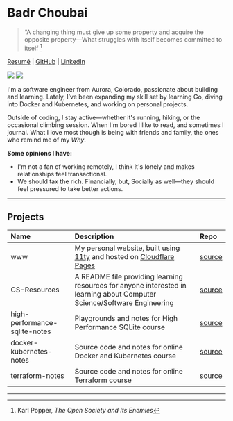 # Badr Choubai

> “A changing thing must give up some property and acquire the opposite property—What struggles with itself becomes committed to itself [^1]

[Resumé](https://www.badrchoubai.dev/resume.pdf) |
[GitHub](https://www.github.com/BadrChoubai) |
[LinkedIn](https://www.linkedin.com/in/BadrChoubai)

[![](https://badgers.space/badge/Laptop/Framework%20Laptop%2013/orange)](https://frame.work/)
![](https://badgers.space/badge/Shoes/Brooks%20Adrenaline%20GTS-23/cyan)

I'm a software engineer from Aurora, Colorado, passionate about building and learning. Lately, I’ve been expanding my skill set by learning Go, diving into Docker and Kubernetes, and working on personal projects.

Outside of coding, I stay active—whether it's running, hiking, or the occasional climbing session. When I'm bored I like to read, and sometimes I journal. What I love most though is being with friends and family, the ones who remind me of my _Why_.

**Some opinions I have:**

- I'm not a fan of working remotely, I think it's lonely and makes relationships feel transactional.
- We should tax the rich. Financially, but, Socially as well—they should feel pressured to take better actions.

---

## Projects

| Name                          | Description                                                                                                               | Repo                                                                   |
| :---------------------------- | :------------------------------------------------------------------------------------------------------------------------ | :--------------------------------------------------------------------- |
| www                           | My personal website, built using [11ty](https://11ty.dev) and hosted on [Cloudflare Pages](https://pages.cloudflare.com/) | [source](https://www.github.com/BadrChoubai/www)                       |
| CS-Resources                  | A README file providing learning resources for anyone interested in learning about Computer Science/Software Engineering  | [source](https://www.github.com/BadrChoubai/CS-Resources)              |
| high-performance-sqlite-notes | Playgrounds and notes for High Performance SQLite course                                                                  | [source](https://github.com/BadrChoubai/high-performance-sqlite-notes) |
| docker-kubernetes-notes       | Source code and notes for online Docker and Kubernetes course                                                             | [source](https://github.com/BadrChoubai/docker-kubernetes-course)      |
| terraform-notes               | Source code and notes for online Terraform course                                                                         | [source](https://github.com/BadrChoubai/terraform-notes)               |

---

[^1]: Karl Popper, _The Open Society and Its Enemies_
